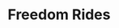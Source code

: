 ---
layout: event
title: Freedom Rides
category: Freedom Rides
year: 1961
duration: 4th May, 1961 - 10th December, 1961
location: to Southern States in the US
image: media/images/events/freedom_rides.jpeg
image-desc:  A mob of racists beats Freedom Riders in Birmingham, Alabama, U.S.A. This picture was reclaimed by the FBI from a local journalist who also was beaten and whose camera was smashed.
source-name: National Endowment for the Humanities
image-source: https://www.neh.gov/humanities/2011/mayjune/feature/freedom-riders
description: During freedom rides, civil rights activists rode interstate buses to the segregated parts of Southern US. The rides took place as the Southern states ignored the ruling that segregated buses were unconstitutional and the federal government did nothing to enforce them. The activists were confronted with arrests from police as well as violence from white protestors.
songdesc: The Promised Land by Chuck Berry addresses the several cities where the Freedom Riders stopped in its lyrics.
song1: The Promised Land
---